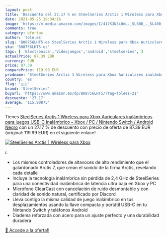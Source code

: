 ```yaml
---
layout: post
title: 'Descuento del 27.17 % en SteelSeries Arctis 1 Wireless para Xbox '
date: 2021-05-25 19:34:16
image: 'https://m.media-amazon.com/images/I/417K3N3i0mL._SL500_._SL400_.jpg'
comments: true
category: ofertas
author: 'tole.es'
slug: 'B08756LHT5-es SteelSeries Arctis 1 Wireless para Xbox Auriculares...'
sku: 'B08756LHT5-es'
tags: [ 'Electrónica','Videojuegos','android','steelseries', ]
actualPrice: 87.39 EUR
currency: EUR
price: 87.39
comparePrice: 119.99 EUR
prodname: 'SteelSeries Arctis 1 Wireless para Xbox Auriculares inalámbricos para juegos  USB-C Inalámbrico – Xbox / PC / Nintendo Switch / Android  Negro'
country: 'es'
flag: '🇪🇸'
brand: 'SteelSeries'
buyurl: 'https://www.amazon.es/dp/B08756LHT5/?tag=tolees-21'
descuento: '27.17'
average: '115.90875'
---
```


Tienes [SteelSeries Arctis 1 Wireless para Xbox Auriculares inalámbricos para juegos  USB-C Inalámbrico – Xbox / PC / Nintendo Switch / Android  Negro](https://www.amazon.es/dp/B08756LHT5/?tag=tolees-21) con un 27.17 % de descuento con precio de oferta de 87.39 EUR (original: 119.99 EUR) en el siguiente enlace!

[![SteelSeries Arctis 1 Wireless para Xbox ](https://m.media-amazon.com/images/I/417K3N3i0mL._SL500_._SL400_.jpg)](https://www.amazon.es/dp/B08756LHT5/?tag=tolees-21)

ℹ️:

- Los mismos controladores de altavoces de alto rendimiento que el galardonado Arctis 7, que crean el sonido de la firma Arctis, revelando cada detalle
- Incluye la tecnología inalámbrica sin pérdida de 2,4 GHz de SteelSeries para una conectividad inalámbrica de latencia ultra baja en Xbox y PC
- Micrófono ClearCast con cancelación de ruido desmontable y con claridad de sonido natural, certificado por Discord
- Lleva contigo la misma calidad de juego inalámbrico en tus desplazamientos usando la llave compacta y portátil USB-C en tu Nintendo Switch y teléfonos Android
- Diadema reforzada con acero para un ajuste perfecto y una durabilidad duradera

[🛒 Accede a la oferta!!](https://www.amazon.es/dp/B08756LHT5/?tag=tolees-21)
